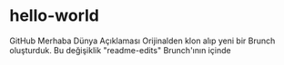 # hello-world
GitHub Merhaba Dünya Açıklaması
Orijinalden klon alıp yeni bir Brunch oluşturduk. Bu değişiklik "readme-edits" Brunch'ının içinde
